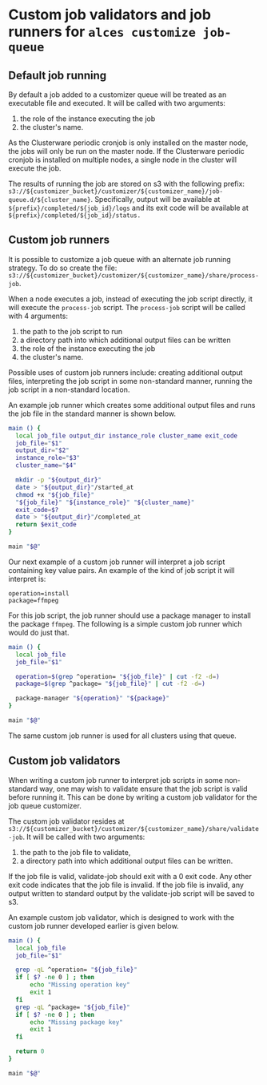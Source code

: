 # Custom job validators and job runners for `alces customize job-queue`

## Default job running

By default a job added to a customizer queue will be treated as an executable
file and executed.  It will be called with two arguments:

 1. the role of the instance executing the job
 2. the cluster's name.

As the Clusterware periodic cronjob is only installed on the master node, the
jobs will only be run on the master node.  If the Clusterware periodic cronjob
is installed on multiple nodes, a single node in the cluster will execute the
job.

The results of running the job are stored on s3 with the following prefix:
`s3://${customizer_bucket}/customizer/${customizer_name}/job-queue.d/${cluster_name}`.
Specifically, output will be available at `${prefix}/completed/${job_id}/logs`
and its exit code will be available at `${prefix}/completed/${job_id}/status.`

## Custom job runners

It is possible to customize a job queue with an alternate job running
strategy.  To do so create the file:
`s3://${customizer_bucket}/customizer/${customizer_name}/share/process-job`.

When a node executes a job, instead of executing the job script directly, it
will execute the `process-job` script.  The `process-job` script will be called
with 4 arguments:

 1. the path to the job script to run
 2. a directory path into which additional output files can be written
 3. the role of the instance executing the job
 4. the cluster's name.

Possible uses of custom job runners include: creating additional output files,
interpreting the job script in some non-standard manner, running the job script
in a non-standard location.

An example job runner which creates some additional output files and runs the
job file in the standard manner is shown below.

```bash
main () {
  local job_file output_dir instance_role cluster_name exit_code
  job_file="$1"
  output_dir="$2"
  instance_role="$3"
  cluster_name="$4"

  mkdir -p "${output_dir}"
  date > "${output_dir}"/started_at
  chmod +x "${job_file}"
  "${job_file}" "${instance_role}" "${cluster_name}"
  exit_code=$?
  date > "${output_dir}"/completed_at
  return $exit_code
}

main "$@"
```

Our next example of a custom job runner will interpret a job script containing
key value pairs.  An example of the kind of job script it will interpret is:

```
operation=install
package=ffmpeg
```

For this job script, the job runner should use a package manager to install the
package `ffmpeg`.  The following is a simple custom job runner which would do
just that.

```bash
main () {
  local job_file
  job_file="$1"

  operation=$(grep ^operation= "${job_file}" | cut -f2 -d=)
  package=$(grep ^package= "${job_file}" | cut -f2 -d=)

  package-manager "${operation}" "${package}"
}

main "$@"
```

The same custom job runner is used for all clusters using that queue.


## Custom job validators

When writing a custom job runner to interpret job scripts in some non-standard
way, one may wish to validate ensure that the job script is valid before
running it.  This can be done by writing a custom job validator for the job
queue customizer.

The custom job validator resides at
`s3://${customizer_bucket}/customizer/${customizer_name}/share/validate-job`.
It will be called with two arguments:

 1. the path to the job file to validate,
 2. a directory path into which additional output files can be written.

If the job file is valid, validate-job should exit with a 0 exit code.  Any
other exit code indicates that the job file is invalid.  If the job file is
invalid, any output written to standard output by the validate-job script will
be saved to s3.

An example custom job validator, which is designed to work with the custom job
runner developed earlier is given below.

```bash
main () {
  local job_file
  job_file="$1"

  grep -qL ^operation= "${job_file}" 
  if [ $? -ne 0 ] ; then
      echo "Missing operation key"
      exit 1
  fi
  grep -qL ^package= "${job_file}" 
  if [ $? -ne 0 ] ; then
      echo "Missing package key"
      exit 1
  fi

  return 0
}

main "$@"
```
